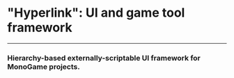 # "Hyperlink": UI and game tool framework
______________________________________
### Hierarchy-based externally-scriptable UI framework for MonoGame projects.
